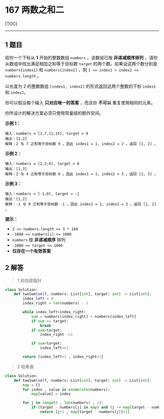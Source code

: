 # 167 两数之和二

[TOC]

---

## 1 题目

给你一个下标从 **1** 开始的整数数组 `numbers` ，该数组已按 **非递减顺序排列** ，请你从数组中找出满足相加之和等于目标数 `target` 的两个数。如果设这两个数分别是 `numbers[index1]` 和 `numbers[index2]` ，则 `1 <= index1 < index2 <= numbers.length` 。

以长度为 2 的整数数组 `[index1, index2]` 的形式返回这两个整数的下标 `index1` 和 `index2`。

你可以假设每个输入 **只对应唯一的答案** ，而且你 **不可以** 重复使用相同的元素。

你所设计的解决方案必须只使用常量级的额外空间。

**示例 1：**

```
输入：numbers = [2,7,11,15], target = 9
输出：[1,2]
解释：2 与 7 之和等于目标数 9 。因此 index1 = 1, index2 = 2 。返回 [1, 2] 。
```

**示例 2：**

```
输入：numbers = [2,3,4], target = 6
输出：[1,3]
解释：2 与 4 之和等于目标数 6 。因此 index1 = 1, index2 = 3 。返回 [1, 3] 。
```

**示例 3：**

```
输入：numbers = [-1,0], target = -1
输出：[1,2]
解释：-1 与 0 之和等于目标数 -1 。因此 index1 = 1, index2 = 2 。返回 [1, 2] 。
```



**提示：**

- `2 <= numbers.length <= 3 * 104`
- `-1000 <= numbers[i] <= 1000`
- `numbers` 按 **非递减顺序** 排列
- `-1000 <= target <= 1000`
- **仅存在一个有效答案**



## 2 解答

> 1 对向双指针

```python
class Solution:
    def twoSum(self, numbers: List[int], target: int) -> List[int]:
        index_left = 0
        index_right = len(numbers) - 1

        while index_left<index_right:
            sum = numbers[index_right] + numbers[index_left]
            if sum == target:
                break
            if sum>target:
                index_right -=1

            if sum<target:
                index_left+=1

        return [index_left+1 , index_right+1]
```

> 2 哈希表

```python
class Solution:
    def twoSum(self, numbers: List[int], target: int) -> List[int]:
        map = {}
        for index , value in enumerate(numbers):
            map[value] = index

        for j in range(0 , len(numbers) , 1):
            if (target - numbers[j] in map) and (j != map[target - numbers[j]]):
                return [j+1 , map[target - numbers[j]]+1]
```

